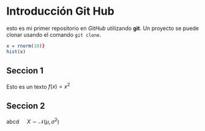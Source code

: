 # Introducción Git Hub

esto es mi primer repositorio en *GitHub* utilizando **git**. Un proyecto se 
puede clonar usando el comando `git clone`.

```r
x = rnorm(10)}
hist(x)
```

## Seccion 1
Esto es un texto $f(x)=x^2$

## Seccion 2
abcd $\quad X \sim \mathcal{N} (\mu,\sigma^2)$
